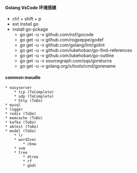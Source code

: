 #### Golang VsCode 环境搭建
* ctrl + shift + p
* ext install go
* install go-pckage
    * go get -u -v github.com/nsf/gocode
    * go get -u -v github.com/rogpeppe/godef
    * go get -u -v github.com/golang/lint/golint
    * go get -u -v github.com/lukehoban/go-find-references
    * go get -u -v github.com/lukehoban/go-outline
    * go get -u -v sourcegraph.com/sqs/goreturns
    * go get -u -v golang.org/x/tools/cmd/gorename



#### common moudle
    * easyserver
        * tcp (ToComplete)
        * udp (ToComplete)
        * http (ToDo)
    * mysql
    * logger
    * redis (ToDo)
    * memcache (ToDo)
    * kafka (ToDo)
    * abtest (ToDo)
    * model (ToDo)
        * lr
        * word2vec
            * cbow
        * svm
        * tree
            * dtree
            * rf
            * gbdt